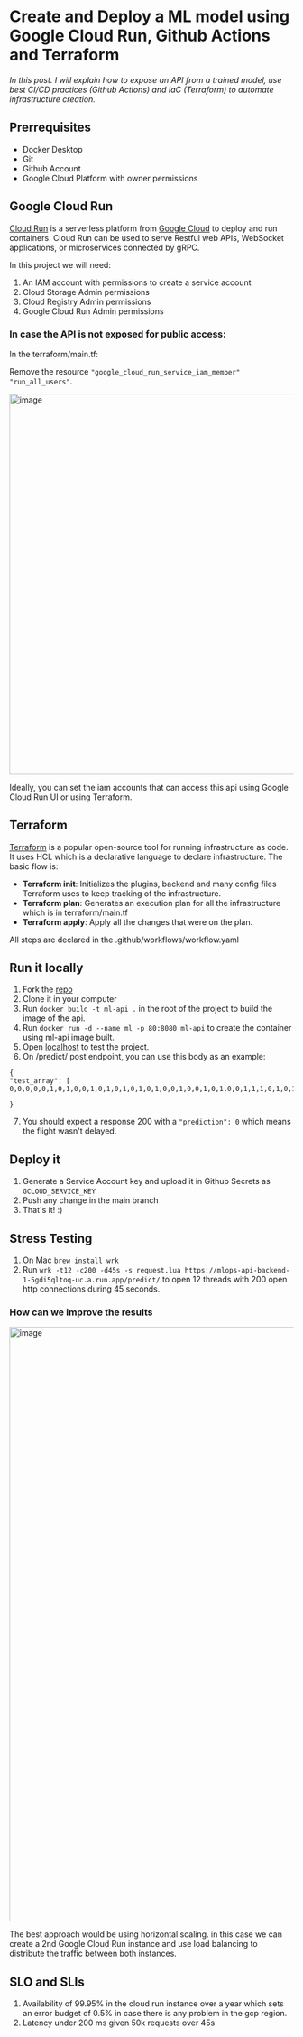 # Create and Deploy a ML model using Google Cloud Run, Github Actions and Terraform


*In this post. I will explain how to expose an API from a trained model, use best CI/CD practices (Github Actions) and IaC (Terraform) to automate infrastructure creation.*


## Prerrequisites

- Docker Desktop 
- Git 
- Github Account
- Google Cloud Platform with owner permissions 


##  Google Cloud Run

[Cloud Run](https://cloud.google.com/run) is a serverless platform from [Google Cloud](https://cloud.google.com/) to deploy and run containers. Cloud Run can be used to serve Restful web APIs, WebSocket applications, or microservices connected by gRPC. 

In this project we will need:

 1. An IAM account with permissions to create a service account
 2. Cloud Storage Admin permissions
 3. Cloud Registry Admin permissions
 4. Google Cloud Run Admin permissions

### In case the API is not exposed for public access:

In the terraform/main.tf:

Remove the resource `"google_cloud_run_service_iam_member"  "run_all_users"`.  

<img width="675" alt="image" src="https://user-images.githubusercontent.com/39871126/195152688-dae361cd-a87f-4757-beb9-2899c3a32db9.png">


Ideally, you can set the iam accounts that can access this api using Google Cloud Run UI or using Terraform.


## Terraform 

[Terraform](https://www.terraform.io/) is a popular open-source tool for running infrastructure as code. It uses HCL which is a declarative language to declare infrastructure.
The basic flow is:

- **Terraform init**: Initializes the plugins, backend and many config files Terraform uses to keep tracking of the infrastructure.
- **Terraform plan**: Generates an execution plan for all the infrastructure which is in terraform/main.tf
- **Terraform apply**: Apply all the changes that were on the plan.

All steps are declared in the .github/workflows/workflow.yaml



## Run it locally

 1. Fork the [repo](https://github.com/AlvaroRaul7/fastapi-MlOps/)
 2. Clone it in your computer
 3. Run `docker build -t ml-api .` in the root of the project to build the image of the api.
 4. Run  ` docker run -d --name ml -p 80:8080 ml-api ` to create the container using ml-api image built.
 5. Open [localhost](http://localhost/docs) to test the project.
 6. On /predict/ post endpoint, you can use this body as an example:
 
   ```  
  {
"test_array": [
0,0,0,0,0,1,0,1,0,0,1,0,1,0,1,0,1,0,1,0,0,1,0,0,1,0,1,0,0,1,1,1,0,1,0,1,0]

}
```
 7. You should expect a response 200 with a `"prediction": 0` which means the flight wasn't delayed.

## Deploy it

 1. Generate a Service Account key and upload it in Github Secrets as `GCLOUD_SERVICE_KEY`
 2. Push any change in the main branch
 3. That's it! :)

## Stress Testing

  1. On Mac `brew install wrk`
  2. Run `wrk -t12 -c200 -d45s -s request.lua https://mlops-api-backend-1-5gdi5qltoq-uc.a.run.app/predict/` to open 12 threads with 200 open http connections during 45 seconds.

### How can we improve the results

<img width="1054" alt="image" src="https://user-images.githubusercontent.com/39871126/195390648-94d3663d-7b7f-4abf-8e17-325e8ef9e0c3.png">



The best approach would be using horizontal scaling. in this case we can create a 2nd Google Cloud Run instance and use load balancing to distribute the traffic between both instances.

## SLO and SLIs

 1. Availability of 99.95% in the cloud run instance over a year which sets an error budget of 0.5% in case there is any problem in the gcp region.
 2. Latency under 200 ms given 50k requests over 45s 

 

 
